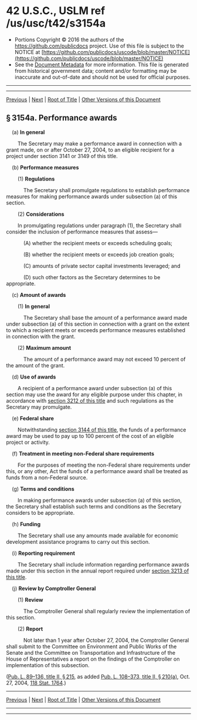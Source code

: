 ---
---

# 42 U.S.C., USLM ref /us/usc/t42/s3154a

* Portions Copyright © 2016 the authors of the https://github.com/publicdocs project.
  Use of this file is subject to the NOTICE at [https://github.com/publicdocs/uscode/blob/master/NOTICE](https://github.com/publicdocs/uscode/blob/master/NOTICE)
* See the [Document Metadata](././../../../../..//README.md) for more information.
  This file is generated from historical government data; content and/or formatting may be inaccurate and out-of-date and should not be used for official purposes.

----------
----------

[Previous](./../../../../..//us/usc/t42/ch38/schII/m__us_usc_t42_s3154.md) | [Next](./../../../../..//us/usc/t42/ch38/schII/m__us_usc_t42_s3154b.md) | [Root of Title](./../../../../../) | [Other Versions of this Document](https://publicdocs.github.io/go/links?ns=uslm&ref=%2Fus%2Fusc%2Ft42%2Fs3154a)

## § 3154a. Performance awards

    (a) __In general__ 

        The Secretary may make a performance award in connection with a grant made, on or after October 27, 2004, to an eligible recipient for a project under section 3141 or 3149 of this title.

    (b) __Performance measures__ 

        (1) __Regulations__ 

            The Secretary shall promulgate regulations to establish performance measures for making performance awards under subsection (a) of this section.

        (2) __Considerations__ 

        In promulgating regulations under paragraph (1), the Secretary shall consider the inclusion of performance measures that assess—

            (A) whether the recipient meets or exceeds scheduling goals;

            (B) whether the recipient meets or exceeds job creation goals;

            (C) amounts of private sector capital investments leveraged; and

            (D) such other factors as the Secretary determines to be appropriate.

    (c) __Amount of awards__ 

        (1) __In general__ 

            The Secretary shall base the amount of a performance award made under subsection (a) of this section in connection with a grant on the extent to which a recipient meets or exceeds performance measures established in connection with the grant.

        (2) __Maximum amount__ 

            The amount of a performance award may not exceed 10 percent of the amount of the grant.

    (d) __Use of awards__ 

        A recipient of a performance award under subsection (a) of this section may use the award for any eligible purpose under this chapter, in accordance with [section 3212 of this title][/us/usc/t42/s3212] and such regulations as the Secretary may promulgate.

    (e) __Federal share__ 

        Notwithstanding [section 3144 of this title][/us/usc/t42/s3144], the funds of a performance award may be used to pay up to 100 percent of the cost of an eligible project or activity.

    (f) __Treatment in meeting non-Federal share requirements__ 

        For the purposes of meeting the non-Federal share requirements under this, or any other, Act the funds of a performance award shall be treated as funds from a non-Federal source.

    (g) __Terms and conditions__ 

        In making performance awards under subsection (a) of this section, the Secretary shall establish such terms and conditions as the Secretary considers to be appropriate.

    (h) __Funding__ 

        The Secretary shall use any amounts made available for economic development assistance programs to carry out this section.

    (i) __Reporting requirement__ 

        The Secretary shall include information regarding performance awards made under this section in the annual report required under [section 3213 of this title][/us/usc/t42/s3213].

    (j) __Review by Comptroller General__ 

        (1) __Review__ 

            The Comptroller General shall regularly review the implementation of this section.

        (2) __Report__ 

            Not later than 1 year after October 27, 2004, the Comptroller General shall submit to the Committee on Environment and Public Works of the Senate and the Committee on Transportation and Infrastructure of the House of Representatives a report on the findings of the Comptroller on implementation of this subsection.

([Pub. L. 89–136, title II, § 215][/us/pl/89/136/s215], as added [Pub. L. 108–373, title II, § 210(a)][/us/pl/108/373/s210/a], Oct. 27, 2004, [118 Stat. 1764][/us/stat/118/1764].)

----------

[Previous](./../../../../..//us/usc/t42/ch38/schII/m__us_usc_t42_s3154.md) | [Next](./../../../../..//us/usc/t42/ch38/schII/m__us_usc_t42_s3154b.md) | [Root of Title](./../../../../../) | [Other Versions of this Document](https://publicdocs.github.io/go/links?ns=uslm&ref=%2Fus%2Fusc%2Ft42%2Fs3154a)

----------
----------

[/us/usc/t42/s3212]: https://publicdocs.github.io/go/links?ns=uslm&ref=%2Fus%2Fusc%2Ft42%2Fs3212
[/us/usc/t42/s3144]: https://publicdocs.github.io/go/links?ns=uslm&ref=%2Fus%2Fusc%2Ft42%2Fs3144
[/us/usc/t42/s3213]: https://publicdocs.github.io/go/links?ns=uslm&ref=%2Fus%2Fusc%2Ft42%2Fs3213
[/us/pl/89/136/s215]: https://publicdocs.github.io/go/links?ns=uslm&ref=%2Fus%2Fpl%2F89%2F136%2Fs215
[/us/pl/108/373/s210/a]: https://publicdocs.github.io/go/links?ns=uslm&ref=%2Fus%2Fpl%2F108%2F373%2Fs210%2Fa
[/us/stat/118/1764]: https://publicdocs.github.io/go/links?ns=uslm&ref=%2Fus%2Fstat%2F118%2F1764


